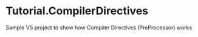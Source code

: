 # Tutorial.CompilerDirectives
Sample VS project to show how Compiler Directives (PreProcessor) works
